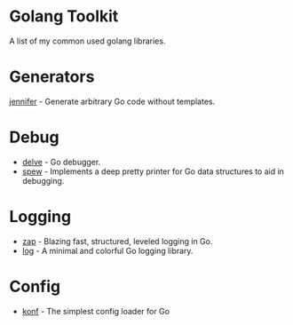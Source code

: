 # Golang Toolkit

A list of my common used golang libraries.

# Generators

[jennifer](https://github.com/dave/jennifer) - Generate arbitrary Go code without templates.

# Debug

- [delve](https://github.com/derekparker/delve) - Go debugger.
- [spew](https://github.com/davecgh/go-spew) - Implements a deep pretty printer for Go data structures to aid in debugging.

# Logging

- [zap](https://github.com/uber-go/zap) - Blazing fast, structured, leveled logging in Go.
- [log](https://github.com/charmbracelet/log) - A minimal and colorful Go logging library.

# Config

- [konf](https://github.com/nil-go/konf) - The simplest config loader for Go

